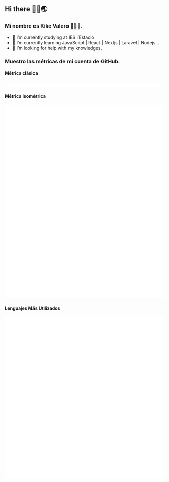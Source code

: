 ## Hi there 👋🏽🌏

### Mi nombre es Kike Valero 🧑🏽‍💻.

- 🔭 I’m currently studying at IES l´Estació
- 🌱 I’m currently learning JavaScript | React | Nextjs | Laravel | Nodejs...
- 🤔 I’m looking for help with my knowledges.

### Muestro las métricas de mi cuenta de GitHub.

#### Métrica clásica

![Metrics](./github-metrics.svg?unique=1)

#### Métrica Isométrica

![Metrics](./metrics.plugin.isocalendar.svg?unique=2)

#### Lenguajes Más Utilizados

![Metrics](./metrics.plugin.languages.svg?unique=3)






